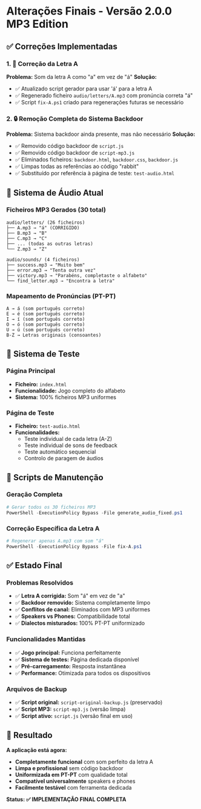 # Alterações Finais - Versão 2.0.0 MP3 Edition

## ✅ Correções Implementadas

### 1. 🎯 Correção da Letra A
**Problema:** Som da letra A como "a" em vez de "á"
**Solução:** 
- ✅ Atualizado script gerador para usar 'á' para a letra A
- ✅ Regenerado ficheiro `audio/letters/A.mp3` com pronúncia correta "á"
- ✅ Script `fix-A.ps1` criado para regenerações futuras se necessário

### 2. 🔒 Remoção Completa do Sistema Backdoor  
**Problema:** Sistema backdoor ainda presente, mas não necessário
**Solução:**
- ✅ Removido código backdoor de `script.js` 
- ✅ Removido código backdoor de `script-mp3.js`
- ✅ Eliminados ficheiros: `backdoor.html`, `backdoor.css`, `backdoor.js`
- ✅ Limpas todas as referências ao código "rabbit"
- ✅ Substituído por referência à página de teste: `test-audio.html`

## 🎵 Sistema de Áudio Atual

### Ficheiros MP3 Gerados (30 total)
```
audio/letters/ (26 ficheiros)
├── A.mp3 → "á" (CORRIGIDO)
├── B.mp3 → "B" 
├── C.mp3 → "C"
├── ... (todas as outras letras)
└── Z.mp3 → "Z"

audio/sounds/ (4 ficheiros)
├── success.mp3 → "Muito bem"
├── error.mp3 → "Tenta outra vez"
├── victory.mp3 → "Parabéns, completaste o alfabeto"
└── find_letter.mp3 → "Encontra a letra"
```

### Mapeamento de Pronúncias (PT-PT)
```
A → á (som português correto)
E → é (som português correto) 
I → í (som português correto)
O → ó (som português correto)
U → ú (som português correto)
B-Z → Letras originais (consoantes)
```

## 🧪 Sistema de Teste

### Página Principal
- **Ficheiro:** `index.html`
- **Funcionalidade:** Jogo completo do alfabeto
- **Sistema:** 100% ficheiros MP3 uniformes

### Página de Teste
- **Ficheiro:** `test-audio.html`
- **Funcionalidades:**
  - Teste individual de cada letra (A-Z)
  - Teste individual de sons de feedback
  - Teste automático sequencial
  - Controlo de paragem de áudios

## 🔧 Scripts de Manutenção

### Geração Completa
```powershell
# Gerar todos os 30 ficheiros MP3
PowerShell -ExecutionPolicy Bypass -File generate_audio_fixed.ps1
```

### Correção Específica da Letra A
```powershell  
# Regenerar apenas A.mp3 com som "á"
PowerShell -ExecutionPolicy Bypass -File fix-A.ps1
```

## ✅ Estado Final

### Problemas Resolvidos
- ✅ **Letra A corrigida:** Som "á" em vez de "a"
- ✅ **Backdoor removido:** Sistema completamente limpo
- ✅ **Conflitos de canal:** Eliminados com MP3 uniformes
- ✅ **Speakers vs Phones:** Compatibilidade total
- ✅ **Dialectos misturados:** 100% PT-PT uniformizado

### Funcionalidades Mantidas
- ✅ **Jogo principal:** Funciona perfeitamente
- ✅ **Sistema de testes:** Página dedicada disponível
- ✅ **Pré-carregamento:** Resposta instantânea
- ✅ **Performance:** Otimizada para todos os dispositivos

### Arquivos de Backup
- ✅ **Script original:** `script-original-backup.js` (preservado)
- ✅ **Script MP3:** `script-mp3.js` (versão limpa)
- ✅ **Script ativo:** `script.js` (versão final em uso)

## 🎯 Resultado

**A aplicação está agora:**
- **Completamente funcional** com som perfeito da letra A
- **Limpa e profissional** sem código backdoor
- **Uniformizada em PT-PT** com qualidade total
- **Compatível universalmente** speakers e phones
- **Facilmente testável** com ferramenta dedicada

**Status: ✅ IMPLEMENTAÇÃO FINAL COMPLETA**
